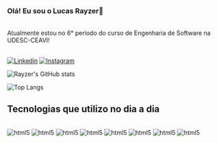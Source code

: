 ### Olá! Eu sou o Lucas Rayzer👋
<div style= "display: inline_block"><br> 
   Atualmente estou no 6° período do curso de Engenharia de Software na UDESC-CEAVI!
</div><br/>
 
[![Linkedin](https://img.shields.io/badge/LinkedIn-0077B5?style=for-the-badge&logo=linkedin&logoColor=white)](https://www.linkedin.com/in/lucas-rayzer-05a837236/)
[![Instagram](https://img.shields.io/badge/Instagram-E4405F?style=for-the-badge&logo=instagram&logoColor=white)](https://www.instagram.com/rayzer.lucas/)

![Rayzer's GitHub stats](https://github-readme-stats.vercel.app/api?username=LucasRayzer&show_icons=true&theme=dracula)

![Top Langs](https://github-readme-stats.vercel.app/api/top-langs/?username=LucasRayzer&layout=compact)

## Tecnologias que utilizo no dia a dia
<div style= "display: inline_block"><br> 
       <img alt="html5" src="https://img.shields.io/badge/HTML5-E34F26?style=for-the-badge&logo=html5&logoColor=white" />
       <img alt="html5" src="https://img.shields.io/badge/CSS3-1572B6?style=for-the-badge&logo=css3&logoColor=white" />
       <img alt="html5" src="https://img.shields.io/badge/JavaScript-323330?style=for-the-badge&logo=javascript&logoColor=F7DF1E" />
       <img alt="html5" src="https://img.shields.io/badge/Node.js-43853D?style=for-the-badge&logo=node.js&logoColor=white" />
       <img alt="html5" src="https://img.shields.io/badge/React-20232A?style=for-the-badge&logo=react&logoColor=61DAFB" />
       <img alt="html5" src="https://img.shields.io/badge/Java-ED8B00?style=for-the-badge&logo=openjdk&logoColor=white" />
       <img alt="html5" src="https://img.shields.io/badge/PostgreSQL-316192?style=for-the-badge&logo=postgresql&logoColor=white" />
       <img alt="html5" src="https://img.shields.io/badge/Python-3776AB?style=for-the-badge&logo=python&logoColor=white" />
</div><br/>

